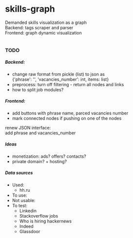 # skills-graph
  Demanded skills visualization as a graph\
  Backend: tags scraper and parser\
  Frontend: graph dynamic visualization 

#
### TODO
##### Backend:
* change raw format from pickle (list) to json as \
{'phrase': '', 'vacancies_number': int, items: list}
* preprocess: turn off filtering - return all nodes and links
* how to split job modules?

##### Frontend:
* add buttons with phrase name, parced vacancies number
* mark connected nodes if pushing on one of the nodes

renew JSON interface:\
add phrase and vacancies_number

##### Ideas
* monetization: ads? offers? contacts?
* private domain? + hosting?

##### Data sources
* Used:
  * hh.ru
* To use:
* Not usable:
* To test:
  * Linkedin
  * Stackoverflow jobs
  * Who is hiring hackernews
  * Indeed
  * Glassdoor
